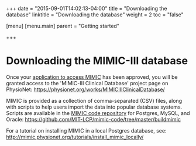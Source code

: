 +++
date = "2015-09-01T14:02:13-04:00"
title = "Downloading the database"
linktitle = "Downloading the database"
weight = 2
toc = "false"

[menu]
  [menu.main]
    parent = "Getting started"

+++

# Downloading the MIMIC-III database

Once your [application to access MIMIC](http://mimic.physionet.org/gettingstarted/access/) has been approved, you will be granted access to the 'MIMIC-III Clinical Database' project page on PhysioNet:
https://physionet.org/works/MIMICIIIClinicalDatabase/

MIMIC is provided as a collection of comma-separated (CSV) files, along with scripts to help users import the data into popular database systems. Scripts are available in the [MIMIC code repository](https://github.com/MIT-LCP/mimic-code) for Postgres, MySQL, and Oracle:
https://github.com/MIT-LCP/mimic-code/tree/master/buildmimic

For a tutorial on installing MIMIC in a local Postgres database, see:
http://mimic.physionet.org/tutorials/install_mimic_locally/

<!--
## Creating and connecting to a cloud version of MIMIC with Amazon Relational Database Service (RDS)

Amazon Relational Database Service allows a relational database to be created on a remote cloud server. Tutorial to follow...

## Creating a cloud version of MIMIC with Microsoft Azure

Microsoft Azure's SQL Database allows a relational database to be created on a remote cloud server. Tutorial to follow...
-->
